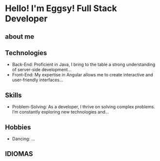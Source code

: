  # Hello! I'm Eggsy! Full Stack Developer

 ## about me
 
 ## Technologies
- Back-End: Proficient in Java, I bring to the table a strong understanding of server-side development...
- Front-End: My expertise in Angular allows me to create interactive and user-friendly interfaces...
 ## Skills
- Problem-Solving: As a developer, I thrive on solving complex problems. I’m constantly exploring new technologies and...
 ## Hobbies
- Dancing: ...
 ## IDIOMAS